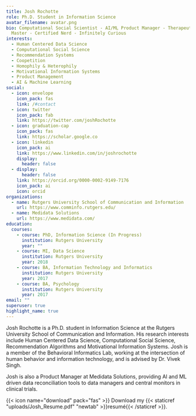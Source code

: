 ```yaml
---
title: Josh Rochotte
role: Ph.D. Student in Information Science
avatar_filename: avatar.png
bio: Computational Social Scientist - AI/ML Product Manager - Therapeutic Game
  Master - Certified Nerd - Infinitely Curious
interests:
  - Human Centered Data Science
  - Computational Social Science
  - Recommendation Systems
  - Coopetition
  - Homophily & Heterophily
  - Motivational Information Systems
  - Product Management
  - AI & Machine Learning
social:
  - icon: envelope
    icon_pack: fas
    link: /#contact
  - icon: twitter
    icon_pack: fab
    link: https://twitter.com/joshRochotte
  - icon: graduation-cap
    icon_pack: fas
    link: https://scholar.google.co
  - icon: linkedin
    icon_pack: ai
    link: https://www.linkedin.com/in/joshrochotte
    display:
      header: false
  - display:
      header: false
    link: https://orcid.org/0000-0002-9149-7176
    icon_pack: ai
    icon: orcid
organizations:
  - name: Rutgers University School of Communication and Information
    url: https://www.comminfo.rutgers.edu/
  - name: Medidata Solutions
    url: https://www.medidata.com/
education:
  courses:
    - course: PhD, Information Science (In Progress)
      institution: Rutgers University
      year: ""
    - course: MI, Data Science
      institution: Rutgers University
      year: 2018
    - course: BA, Information Technology and Informatics
      institution: Rutgers University
      year: 2017
    - course: BA, Psychology
      institution: Rutgers University
      year: 2017
email: ""
superuser: true
highlight_name: true
---
```

Josh Rochotte is a Ph.D. student in Information Science at the Rutgers University School of Communication and Information. His research interests include Human Centered Data Science, Computational Social Science, Recommendation Algorithms and Motivational Information Systems. Josh is a member of the  Behavioral Informatics Lab, working at the intersection of human behavior and information technology, and is advised by Dr. Vivek Singh.

Josh is also a Product Manager at Medidata Solutions, providing AI and ML driven data reconciliation tools to data managers and central monitors in clinical trials.

{{< icon name="download" pack="fas" >}} Download my {{< staticref "uploads/Josh_Resume.pdf" "newtab" >}}resumé{{< /staticref >}}.
